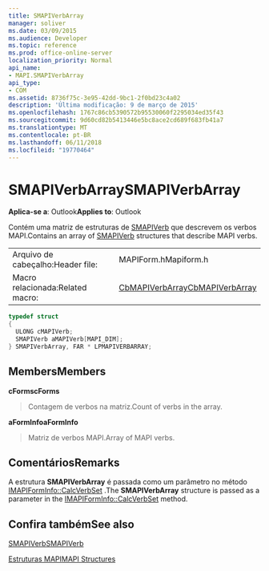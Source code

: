 ```yaml
---
title: SMAPIVerbArray
manager: soliver
ms.date: 03/09/2015
ms.audience: Developer
ms.topic: reference
ms.prod: office-online-server
localization_priority: Normal
api_name:
- MAPI.SMAPIVerbArray
api_type:
- COM
ms.assetid: 8736f75c-3e95-42dd-9bc1-2f0bd23c4a02
description: 'Última modificação: 9 de março de 2015'
ms.openlocfilehash: 1767c86cb5390572b95530060f2295034ed35f43
ms.sourcegitcommit: 9d60cd82b5413446e5bc8ace2cd689f683fb41a7
ms.translationtype: MT
ms.contentlocale: pt-BR
ms.lasthandoff: 06/11/2018
ms.locfileid: "19770464"
---
```

# <a name="smapiverbarray"></a><span data-ttu-id="b2f27-103">SMAPIVerbArray</span><span class="sxs-lookup"><span data-stu-id="b2f27-103">SMAPIVerbArray</span></span>

  
  
<span data-ttu-id="b2f27-104">**Aplica-se a**: Outlook</span><span class="sxs-lookup"><span data-stu-id="b2f27-104">**Applies to**: Outlook</span></span> 
  
<span data-ttu-id="b2f27-105">Contém uma matriz de estruturas de [SMAPIVerb](smapiverb.md) que descrevem os verbos MAPI.</span><span class="sxs-lookup"><span data-stu-id="b2f27-105">Contains an array of [SMAPIVerb](smapiverb.md) structures that describe MAPI verbs.</span></span> 
  
|||
|:-----|:-----|
|<span data-ttu-id="b2f27-106">Arquivo de cabeçalho:</span><span class="sxs-lookup"><span data-stu-id="b2f27-106">Header file:</span></span>  <br/> |<span data-ttu-id="b2f27-107">MAPIForm.h</span><span class="sxs-lookup"><span data-stu-id="b2f27-107">Mapiform.h</span></span>  <br/> |
|<span data-ttu-id="b2f27-108">Macro relacionada:</span><span class="sxs-lookup"><span data-stu-id="b2f27-108">Related macro:</span></span>  <br/> |[<span data-ttu-id="b2f27-109">CbMAPIVerbArray</span><span class="sxs-lookup"><span data-stu-id="b2f27-109">CbMAPIVerbArray</span></span>](cbmapiverbarray.md) <br/> |
   
```cpp
typedef struct
{
  ULONG cMAPIVerb;
  SMAPIVerb aMAPIVerb[MAPI_DIM];
} SMAPIVerbArray, FAR * LPMAPIVERBARRAY;

```

## <a name="members"></a><span data-ttu-id="b2f27-110">Members</span><span class="sxs-lookup"><span data-stu-id="b2f27-110">Members</span></span>

 <span data-ttu-id="b2f27-111">**cForms**</span><span class="sxs-lookup"><span data-stu-id="b2f27-111">**cForms**</span></span>
  
> <span data-ttu-id="b2f27-112">Contagem de verbos na matriz.</span><span class="sxs-lookup"><span data-stu-id="b2f27-112">Count of verbs in the array.</span></span>
    
 <span data-ttu-id="b2f27-113">**aFormInfo**</span><span class="sxs-lookup"><span data-stu-id="b2f27-113">**aFormInfo**</span></span>
  
> <span data-ttu-id="b2f27-114">Matriz de verbos MAPI.</span><span class="sxs-lookup"><span data-stu-id="b2f27-114">Array of MAPI verbs.</span></span>
    
## <a name="remarks"></a><span data-ttu-id="b2f27-115">Comentários</span><span class="sxs-lookup"><span data-stu-id="b2f27-115">Remarks</span></span>

<span data-ttu-id="b2f27-116">A estrutura **SMAPIVerbArray** é passada como um parâmetro no método [IMAPIFormInfo::CalcVerbSet](imapiforminfo-calcverbset.md) .</span><span class="sxs-lookup"><span data-stu-id="b2f27-116">The **SMAPIVerbArray** structure is passed as a parameter in the [IMAPIFormInfo::CalcVerbSet](imapiforminfo-calcverbset.md) method.</span></span> 
  
## <a name="see-also"></a><span data-ttu-id="b2f27-117">Confira também</span><span class="sxs-lookup"><span data-stu-id="b2f27-117">See also</span></span>



[<span data-ttu-id="b2f27-118">SMAPIVerb</span><span class="sxs-lookup"><span data-stu-id="b2f27-118">SMAPIVerb</span></span>](smapiverb.md)


[<span data-ttu-id="b2f27-119">Estruturas MAPI</span><span class="sxs-lookup"><span data-stu-id="b2f27-119">MAPI Structures</span></span>](mapi-structures.md)

